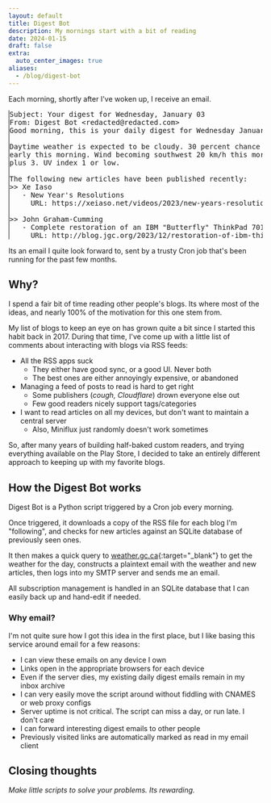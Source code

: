 ```yaml
---
layout: default
title: Digest Bot
description: My mornings start with a bit of reading
date: 2024-01-15
draft: false
extra:
  auto_center_images: true
aliases:
  - /blog/digest-bot
---
```


Each morning, shortly after I've woken up, I receive an email.

<pre style="border-left:2px solid gray;border-radius:0;max-width:100%;overflow-x:scroll;">
Subject: Your digest for Wednesday, January 03
From: Digest Bot &lt;redacted@redacted.com&gt;
Good morning, this is your daily digest for Wednesday January 03, 2024.

Daytime weather is expected to be cloudy. 30 percent chance of flurries
early this morning. Wind becoming southwest 20 km/h this morning. High
plus 3. UV index 1 or low.

The following new articles have been published recently:
>> Xe Iaso
   - New Year's Resolutions
     URL: https://xeiaso.net/videos/2023/new-years-resolutions/

>> John Graham-Cumming
   - Complete restoration of an IBM "Butterfly" ThinkPad 701c
     URL: http://blog.jgc.org/2023/12/restoration-of-ibm-thinkpad-701c.html
</pre>

Its an email I quite look forward to, sent by a trusty Cron job that's been running for the past few months.

## Why?

I spend a fair bit of time reading other people's blogs. Its where most of the ideas, and nearly 100% of the motivation for this one stem from.

My list of blogs to keep an eye on has grown quite a bit since I started this habit back in 2017. During that time, I've come up with a little list of comments about interacting with blogs via RSS feeds:

- All the RSS apps suck
  - They either have good sync, or a good UI. Never both
  - The best ones are either annoyingly expensive, or abandoned
- Managing a feed of posts to read is hard to get right
  - Some publishers (*cough, Cloudflare*) drown everyone else out
  - Few good readers nicely support tags/categories
- I want to read articles on all my devices, but don't want to maintain a central server
  - Also, Miniflux just randomly doesn't work sometimes

So, after many years of building half-baked custom readers, and trying everything available on the Play Store, I decided to take an entirely different approach to keeping up with my favorite blogs.

## How the Digest Bot works

Digest Bot is a Python script triggered by a Cron job every morning.

Once triggered, it downloads a copy of the RSS file for each blog I'm "following", and checks for new articles against an SQLite database of previously seen ones.

It then makes a quick query to [weather.gc.ca](https://weather.gc.ca){:target="_blank"} to get the weather for the day, constructs a plaintext email with the weather and new articles, then logs into my SMTP server and sends me an email.

All subscription management is handled in an SQLite database that I can easily back up and hand-edit if needed.

### Why email?

I'm not quite sure how I got this idea in the first place, but I like basing this service around email for a few reasons:

- I can view these emails on any device I own
- Links open in the appropriate browsers for each device
- Even if the server dies, my existing daily digest emails remain in my inbox archive
- I can very easily move the script around without fiddling with CNAMES or web proxy configs
- Server uptime is not critical. The script can miss a day, or run late. I don't care
- I can forward interesting digest emails to other people
- Previously visited links are automatically marked as read in my email client

## Closing thoughts

*Make little scripts to solve your problems. Its rewarding.*